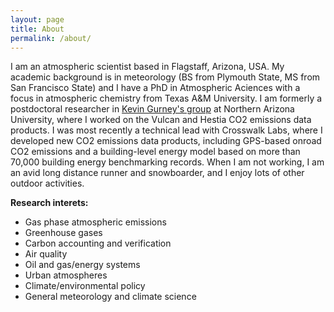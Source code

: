 ```yaml
---
layout: page
title: About
permalink: /about/
---
```


I am an atmospheric scientist based in Flagstaff, Arizona, USA. My academic background is in meteorology (BS from Plymouth State, MS from San Francisco State) and I have a PhD in Atmospheric Aciences with a focus in atmospheric chemistry from Texas A&M University. I am formerly a postdoctoral researcher in [Kevin Gurney's group](https://gurneylab.nau.edu/) at Northern Arizona University, where I worked on the Vulcan and Hestia CO2 emissions data products. I was most recently a technical lead with Crosswalk Labs, where I developed new CO2 emissions data products, including GPS-based onroad CO2 emissions and a building-level energy model based on more than 70,000 building energy benchmarking records. When I am not working, I am an avid long distance runner and snowboarder, and I enjoy lots of other outdoor activities.

**Research interets:**
* Gas phase atmospheric emissions
* Greenhouse gases
* Carbon accounting and verification
* Air quality
* Oil and gas/energy systems
* Urban atmospheres
* Climate/environmental policy
* General meteorology and climate science
